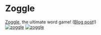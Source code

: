 Zoggle
======

[Zoggle](http://zoggle.zolmeister.com), the ultimate word game! ([Blog post](http://www.zolmeister.com/2014/01/zoggle-rewritten-using-angularjs.html)!)  
[![zoggle](https://raw.github.com/Zolmeister/Zoggle/master/screenshot-1024-600.png)](http://zoggle.zolmeister.com)
[![zoggle](https://raw.github.com/Zolmeister/Zoggle/master/screenshot-1024-600-2.png)](http://zoggle.zolmeister.com)
